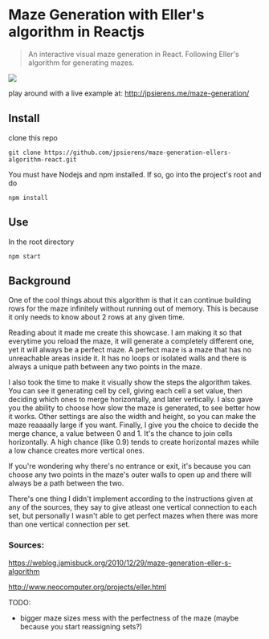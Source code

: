# Maze Generation with Eller's algorithm in Reactjs
> An interactive visual maze generation in React. Following Eller's algorithm for generating mazes.

![](http://jpsierens.me/wp-content/uploads/2020/03/ellers-algorithm.gif)

play around with a live example at: http://jpsierens.me/maze-generation/

## Install
clone this repo
```
git clone https://github.com/jpsierens/maze-generation-ellers-algorithm-react.git
```

You must have Nodejs and npm installed. If so, go into the project's root and do
```
npm install
```

## Use
In the root directory
```
npm start
```

## Background
One of the cool things about this algorithm is that it can continue building rows for the maze infinitely without running out of memory. This is because it only needs to know about 2 rows at any given time. 

Reading about it made me create this showcase. I am making it so that everytime you reload the maze, it will generate a completely different one, yet it will always be a perfect maze. A perfect maze is a maze that has no unreachable areas inside it. It has no loops or isolated walls and there is always a unique path between any two points in the maze.

I also took the time to make it visually show the steps the algorithm takes. You can see it generating cell by cell, giving each cell a set value, then deciding which ones to merge horizontally, and later vertically. I also gave you the ability to choose how slow the maze is generated, to see better how it works. Other settings are also the width and height, so you can make the maze reaaaally large if you want. Finally, I give you the choice to decide the merge chance, a value between 0 and 1. It's the chance to join cells horizontally. A high chance (like 0.9) tends to create horizontal mazes while a low chance creates more vertical ones.

If you're wondering why there's no entrance or exit, it's because you can choose any two points in the maze's outer walls to open up and there will always be a path between the two.

There's one thing I didn't implement according to the instructions given at any of the sources, they say to give atleast one vertical connection to each set, but personally I wasn't able to get perfect mazes when there was more than one vertical connection per set.

### Sources:
https://weblog.jamisbuck.org/2010/12/29/maze-generation-eller-s-algorithm

http://www.neocomputer.org/projects/eller.html

TODO:
- bigger maze sizes mess with the perfectness of the maze (maybe because you start reassigning sets?)
